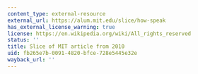 ```yaml
---
content_type: external-resource
external_url: https://alum.mit.edu/slice/how-speak
has_external_license_warning: true
license: https://en.wikipedia.org/wiki/All_rights_reserved
status: ''
title: Slice of MIT article from 2010
uid: fb265e7b-0091-4820-bfce-728e5445e32e
wayback_url: ''
---
```

